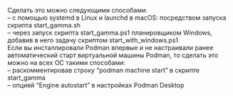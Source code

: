 Сделать это можно следующими способами:  
– c помощью systemd в Linux и launchd в macOS: посредством запуска скрипта start_gamma.sh  
– через запуск скрипта start_gamma.ps1 планировщиком Windows, добавив в него задачу скриптом start_with_windows.ps1  
Если вы инсталлировали Podman впервые и не настраивали ранее автоматический старт виртуальной машины Podman, то сделать это можно на всех ОС такими способами:  
– раскомментировав строку “podman machine start” в скрипте start_gamma  
– опцией “Engine autostart” в настройках Podman Desktop